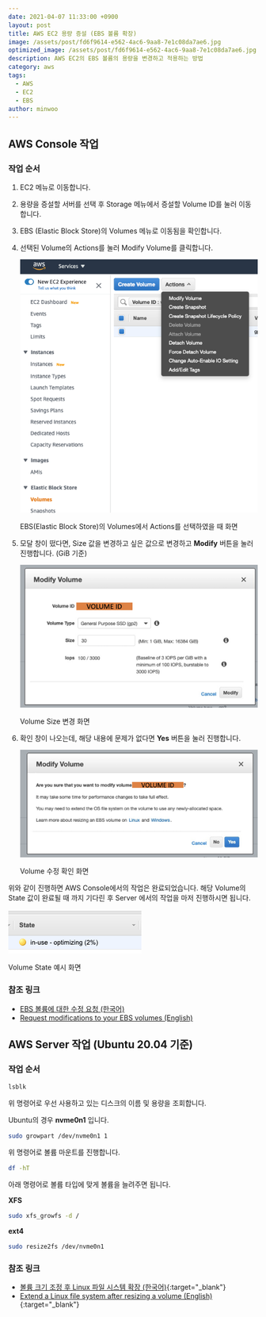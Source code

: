 ```yaml
---
date: 2021-04-07 11:33:00 +0900
layout: post
title: AWS EC2 용량 증설 (EBS 볼륨 확장)
image: /assets/post/fd6f9614-e562-4ac6-9aa8-7e1c08da7ae6.jpg
optimized_image: /assets/post/fd6f9614-e562-4ac6-9aa8-7e1c08da7ae6.jpg
description: AWS EC2의 EBS 볼륨의 용량을 변경하고 적용하는 방법
category: aws
tags:
  - AWS
  - EC2
  - EBS
author: minwoo
---
```


## AWS Console 작업

### 작업 순서

1. EC2 메뉴로 이동합니다.
2. 용량을 증설할 서버를 선택 후 Storage 메뉴에서 증설할 Volume ID를 눌러 이동합니다.
3. EBS (Elastic Block Store)의 Volumes 메뉴로 이동됨을 확인합니다.
4. 선택된 Volume의 Actions를 눌러 Modify Volume를 클릭합니다.

   ![EBS(Elastic Block Store)의 Volumes에서 Actions를 선택하였을 때 화면](/assets/post/13a83ebe-b98f-555f-8a50-fd6b43441462.png)

   EBS(Elastic Block Store)의 Volumes에서 Actions를 선택하였을 때 화면

5. 모달 창이 떴다면, Size 값을 변경하고 싶은 값으로 변경하고 **Modify** 버튼을 눌러 진행합니다. (GiB 기준)

   ![Volume Size 변경 화면](/assets/post/a0bc4b57-e349-55f2-a8b5-d9cc14ba8ee9.png)

   Volume Size 변경 화면

6. 확인 창이 나오는데, 해당 내용에 문제가 없다면 **Yes** 버튼을 눌러 진행합니다.

   ![Volume 수정 확인 화면](/assets/post/75896c67-8a45-5138-9a48-0fd0215b55ff.png)

   Volume 수정 확인 화면

위와 같이 진행하면 AWS Console에서의 작업은 완료되었습니다. 해당 Volume의 State 값이 완료될 때 까지 기다린 후 Server 에서의 작업을 마저 진행하시면 됩니다.

![Volume State 예시 화면](/assets/post/4f650733-2f70-58d5-aa08-904dbfd70a90.png)

Volume State 예시 화면

### 참조 링크

- [EBS 볼륨에 대한 수정 요청 (한국어)](https://docs.aws.amazon.com/ko_kr/AWSEC2/latest/UserGuide/requesting-ebs-volume-modifications.html)
- [Request modifications to your EBS volumes (English)](https://docs.aws.amazon.com/AWSEC2/latest/UserGuide/requesting-ebs-volume-modifications.html)

## AWS Server 작업 (Ubuntu 20.04 기준)

### 작업 순서

```bash
lsblk
```

위 명령어로 우선 사용하고 있는 디스크의 이름 및 용량을 조회합니다.

Ubuntu의 경우 **nvme0n1** 입니다.

```bash
sudo growpart /dev/nvme0n1 1
```

위 명령어로 볼륨 마운트를 진행합니다.

```bash
df -hT
```

아래 명령어로 볼륨 타입에 맞게 볼륨을 늘려주면 됩니다.

**XFS**

```bash
sudo xfs_growfs -d /
```

**ext4**

```bash
sudo resize2fs /dev/nvme0n1
```

### 참조 링크

- [볼륨 크기 조정 후 Linux 파일 시스템 확장 (한국어)](https://docs.aws.amazon.com/ko_kr/AWSEC2/latest/UserGuide/recognize-expanded-volume-linux.html){:target="\_blank"}
- [Extend a Linux file system after resizing a volume (English)](https://docs.aws.amazon.com/AWSEC2/latest/UserGuide/recognize-expanded-volume-linux.html){:target="\_blank"}
